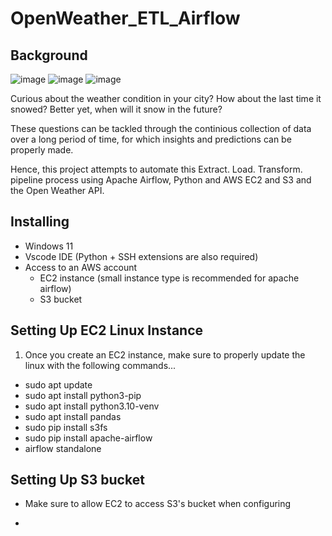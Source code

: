 # OpenWeather_ETL_Airflow

## Background 

![image](https://github.com/AaronChen589/OpenWeather_ETL_Airflow/assets/80292924/3b4d251f-a449-4464-9642-e1bacf7e1eb0) ![image](https://github.com/AaronChen589/OpenWeather_ETL_Airflow/assets/80292924/4ee62a8a-f3c2-4f1a-8f59-f5ff5bd468d8) ![image](https://github.com/AaronChen589/OpenWeather_ETL_Airflow/assets/80292924/642800e6-fbd6-4b7e-b882-2d0ad1298169)

Curious about the weather condition in your city? How about the last time it snowed? Better yet, when will it snow in the future?

These questions can be tackled through the continious collection of data over a long period of time, for which insights and predictions can be properly made.

Hence, this project attempts to automate this Extract. Load. Transform. pipeline process using Apache Airflow, Python and AWS EC2 and S3 and the Open Weather API.



## Installing
* Windows 11
* Vscode IDE (Python + SSH extensions are also required)
* Access to an AWS account
  - EC2 instance (small instance type is recommended for apache airflow)
  - S3 bucket

## Setting Up EC2 Linux Instance
1) Once you create an EC2 instance, make sure to properly update the linux with the following commands...
- sudo apt update
- sudo apt install python3-pip
- sudo apt install python3.10-venv
- sudo apt install pandas
- sudo pip install s3fs
- sudo pip install apache-airflow
- airflow standalone

## Setting Up S3 bucket
- Make sure to allow EC2 to access S3's bucket when configuring

- 









